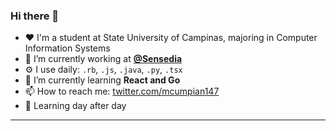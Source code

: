 ### Hi there 👋
- :heart: I'm a student at State University of Campinas, majoring in Computer Information Systems
- 🔭 I’m currently working at **[@Sensedia](https://github.com/Sensedia)**
- ⚙️  I use daily: `.rb`, `.js`, `.java`, `.py`, `.tsx`
- 🌱 I’m currently learning **React and Go**
- 📫 How to reach me:  [twitter.com/mcumpian147](https://twitter.com/mcumpian147)
- :baby_chick: Learning day after day
---
